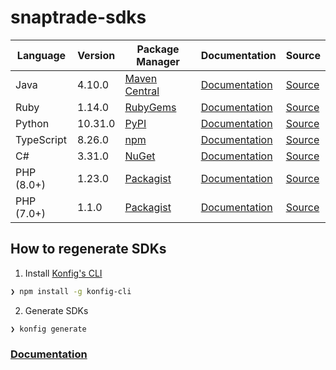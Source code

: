 # snaptrade-sdks

|Language|Version|Package Manager|Documentation|Source|
|-|-|-|-|-|
|Java|4.10.0|[Maven Central](https://central.sonatype.com/artifact/com.konfigthis/snaptrade-java-sdk/4.10.0)|[Documentation](https://github.com/passiv/snaptrade-sdks/tree/master/sdks/java/README.md)|[Source](https://github.com/passiv/snaptrade-sdks/tree/master/sdks/java)|
|Ruby|1.14.0|[RubyGems](https://rubygems.org/gems/snaptrade/versions/1.14.0)|[Documentation](https://github.com/passiv/snaptrade-sdks/tree/master/sdks/ruby/README.md)|[Source](https://github.com/passiv/snaptrade-sdks/tree/master/sdks/ruby)|
|Python|10.31.0|[PyPI](https://pypi.org/project/snaptrade-python-sdk/10.31.0)|[Documentation](https://github.com/passiv/snaptrade-sdks/tree/master/sdks/python/README.md)|[Source](https://github.com/passiv/snaptrade-sdks/tree/master/sdks/python)|
|TypeScript|8.26.0|[npm](https://www.npmjs.com/package/snaptrade-typescript-sdk/v/8.26.0)|[Documentation](https://github.com/passiv/snaptrade-sdks/tree/master/sdks/typescript/README.md)|[Source](https://github.com/passiv/snaptrade-sdks/tree/master/sdks/typescript)|
|C#|3.31.0|[NuGet](https://nuget.org/packages/SnapTrade.Net/3.31.0)|[Documentation](https://github.com/passiv/snaptrade-sdks/tree/master/sdks/csharp/README.md)|[Source](https://github.com/passiv/snaptrade-sdks/tree/master/sdks/csharp)|
|PHP (8.0+)|1.23.0|[Packagist](https://packagist.org/packages/konfig/snaptrade-php-sdk#1.23.0)|[Documentation](https://github.com/passiv/snaptrade-php-sdk/blob/master/README.md)|[Source](https://github.com/passiv/snaptrade-php-sdk)|
|PHP (7.0+)|1.1.0|[Packagist](https://packagist.org/packages/konfig/snaptrade-php-7-sdk#1.1.0)|[Documentation](https://github.com/passiv/snaptrade-php-7-sdk/blob/master/README.md)|[Source](https://github.com/passiv/snaptrade-php-7-sdk)|


## How to regenerate SDKs

1. Install [Konfig's CLI](https://www.npmjs.com/package/konfig-cli)

```bash
❯ npm install -g konfig-cli
```

2. Generate SDKs
```bash
❯ konfig generate
```

### [Documentation](https://konfigthis.com/docs)
